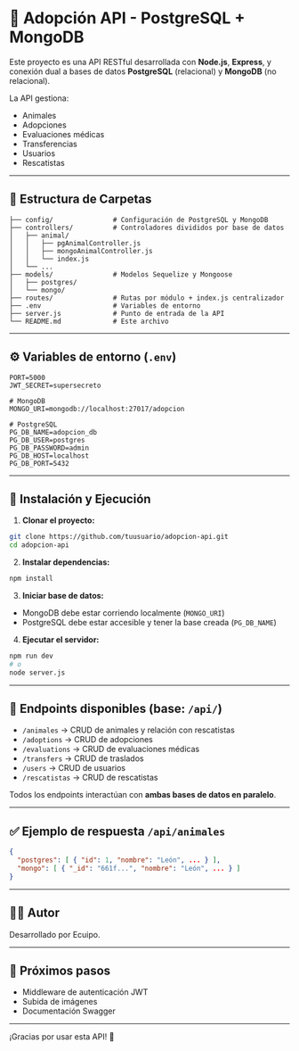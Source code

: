 # 🐾 Adopción API - PostgreSQL + MongoDB

Este proyecto es una API RESTful desarrollada con **Node.js**, **Express**, y conexión dual a bases de datos **PostgreSQL** (relacional) y **MongoDB** (no relacional).

La API gestiona:
- Animales
- Adopciones
- Evaluaciones médicas
- Transferencias
- Usuarios
- Rescatistas

---

## 📁 Estructura de Carpetas

```
├── config/               # Configuración de PostgreSQL y MongoDB
├── controllers/          # Controladores divididos por base de datos
│   ├── animal/
│   │   ├── pgAnimalController.js
│   │   ├── mongoAnimalController.js
│   │   └── index.js
│   └── ...
├── models/               # Modelos Sequelize y Mongoose
│   ├── postgres/
│   └── mongo/
├── routes/               # Rutas por módulo + index.js centralizador
├── .env                  # Variables de entorno
├── server.js             # Punto de entrada de la API
└── README.md             # Este archivo
```

---

## ⚙️ Variables de entorno (`.env`)

```
PORT=5000
JWT_SECRET=supersecreto

# MongoDB
MONGO_URI=mongodb://localhost:27017/adopcion

# PostgreSQL
PG_DB_NAME=adopcion_db
PG_DB_USER=postgres
PG_DB_PASSWORD=admin
PG_DB_HOST=localhost
PG_DB_PORT=5432
```

---

## 🚀 Instalación y Ejecución

1. **Clonar el proyecto:**
```bash
git clone https://github.com/tuusuario/adopcion-api.git
cd adopcion-api
```

2. **Instalar dependencias:**
```bash
npm install
```

3. **Iniciar base de datos:**
- MongoDB debe estar corriendo localmente (`MONGO_URI`)
- PostgreSQL debe estar accesible y tener la base creada (`PG_DB_NAME`)

4. **Ejecutar el servidor:**
```bash
npm run dev
# o
node server.js
```

---

## 📡 Endpoints disponibles (base: `/api/`)

- `/animales` → CRUD de animales y relación con rescatistas
- `/adoptions` → CRUD de adopciones
- `/evaluations` → CRUD de evaluaciones médicas
- `/transfers` → CRUD de traslados
- `/users` → CRUD de usuarios
- `/rescatistas` → CRUD de rescatistas

Todos los endpoints interactúan con **ambas bases de datos en paralelo**.

---

## ✅ Ejemplo de respuesta `/api/animales`
```json
{
  "postgres": [ { "id": 1, "nombre": "León", ... } ],
  "mongo": [ { "_id": "661f...", "nombre": "León", ... } ]
}
```

---

## 👨‍💻 Autor

Desarrollado por Ecuipo.

---

## 🧪 Próximos pasos
- Middleware de autenticación JWT
- Subida de imágenes
- Documentación Swagger

---

¡Gracias por usar esta API! 💚
